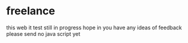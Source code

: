 # freelance
this web it test still in progress hope in you have any ideas of feedback please send no java script yet
